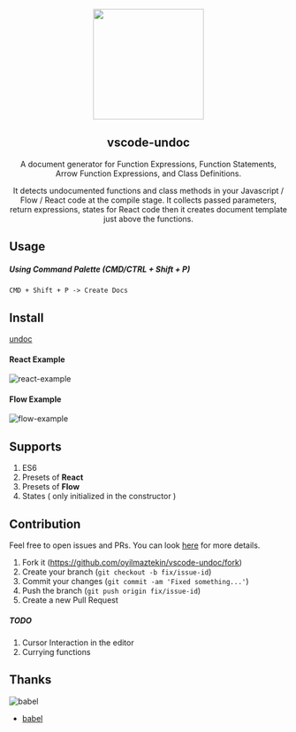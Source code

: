 <p align="center"><img src='https://github.com/oyilmaztekin/vscode-undoc/blob/dev/icon.png' width="200"></p>
<h2 align="center">vscode-undoc</h2>
<p align="center">
 A document generator for Function Expressions, Function Statements, Arrow Function Expressions, and Class Definitions. 
</p>
<p align="center">It detects undocumented functions and class methods in your Javascript / Flow / React code at the compile stage. It collects passed parameters, return expressions, states for React code then it creates document template just above the functions.
</p>

## Usage

##### Using Command Palette (CMD/CTRL + Shift + P)

`CMD + Shift + P -> Create Docs`

## Install
[undoc](https://marketplace.visualstudio.com/items?itemName=undoc.undoc)

#### React Example
![react-example](/assets/react-example.gif)

#### Flow Example
![flow-example](/assets/flow-example.gif)

## Supports

 1. ES6
 2. Presets of **React**
 3. Presets of **Flow**
 4. States ( only initialized in the constructor )

## Contribution
Feel free to open issues and PRs. You can look [here](https://github.com/oyilmaztekin/vscode-undoc/blob/master/CONTRIBUTING.md) for more details.

1. Fork it (https://github.com/oyilmaztekin/vscode-undoc/fork)
2. Create your branch (`git checkout -b fix/issue-id`)
3. Commit your changes (`git commit -am 'Fixed something...'`)
4. Push the branch (`git push origin fix/issue-id`)
5. Create a new Pull Request

##### TODO
1. Cursor Interaction in the editor
2. Currying functions

## Thanks
![babel](https://upload.wikimedia.org/wikipedia/commons/thumb/0/02/Babel_Logo.svg/512px-Babel_Logo.svg.png)
* [babel](https://github.com/babel)
